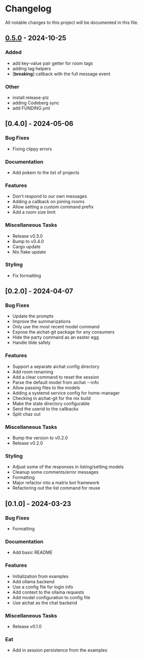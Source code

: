 # Changelog

All notable changes to this project will be documented in this file.

## [0.5.0](https://github.com/arcuru/headjack/compare/v0.4.0...v0.5.0) - 2024-10-25

### Added

- add key-value pair getter for room tags
- adding tag helpers
- [**breaking**] callback with the full message event

### Other

- install release-plz
- adding Codeberg sync
- add FUNDING.yml

## [0.4.0] - 2024-05-06

### Bug Fixes

- Fixing clippy errors

### Documentation

- Add pokem to the list of projects

### Features

- Don't respond to our own messages
- Adding a callback on joining rooms
- Allow setting a custom command prefix
- Add a room size limit

### Miscellaneous Tasks

- Release v0.3.0
- Bump to v0.4.0
- Cargo update
- Nix flake update

### Styling

- Fix formatting

## [0.2.0] - 2024-04-07

### Bug Fixes

- Update the prompts
- Improve the summarizations
- Only use the most recent model command
- Expose the aichat-git package for any consumers
- Hide the party command as an easter egg
- Handle tilde safely

### Features

- Support a separate aichat config directory
- Add room renaming
- Add a clear command to reset the session
- Parse the default model from aichat --info
- Allow passing files to the models
- Adding a systemd service config for home-manager
- Checking in aichat-git for the nix build
- Make the state directory configurable
- Send the userid to the callbacks
- Split chaz out

### Miscellaneous Tasks

- Bump the version to v0.2.0
- Release v0.2.0

### Styling

- Adjust some of the responses in listing/setting models
- Cleanup some comments/error messages
- Formatting
- Major refactor into a matrix bot framework
- Refactoring out the list command for reuse

## [0.1.0] - 2024-03-23

### Bug Fixes

- Formatting

### Documentation

- Add basic README

### Features

- Initialization from examples
- Add ollama backend
- Use a config file for login info
- Add context to the ollama requests
- Add model configuration to config file
- Use aichat as the chat backend

### Miscellaneous Tasks

- Release v0.1.0

### Eat

- Add in session persistence from the examples

<!-- generated by git-cliff -->

